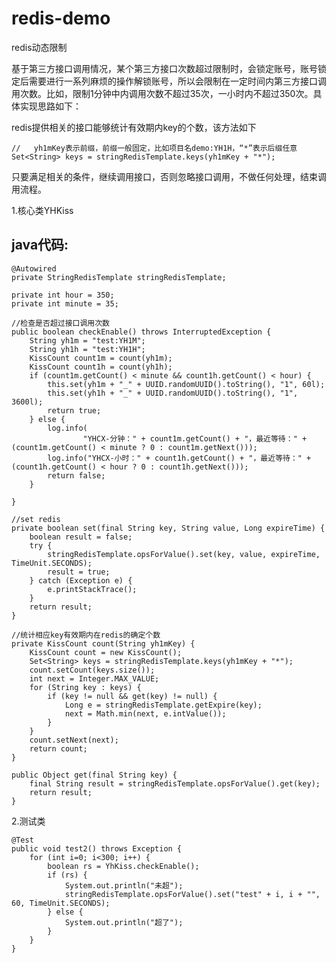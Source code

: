 # redis-demo
redis动态限制

基于第三方接口调用情况，某个第三方接口次数超过限制时，会锁定账号，账号锁定后需要进行一系列麻烦的操作解锁账号，所以会限制在一定时间内第三方接口调用次数。比如，限制1分钟中内调用次数不超过35次，一小时内不超过350次。具体实现思路如下：

 redis提供相关的接口能够统计有效期内key的个数，该方法如下
 	
 	//	 yh1mKey表示前缀，前缀一般固定，比如项目名demo:YH1H，“*”表示后缀任意
    Set<String> keys = stringRedisTemplate.keys(yh1mKey + "*");

只要满足相关的条件，继续调用接口，否则忽略接口调用，不做任何处理，结束调用流程。

1.核心类YHKiss
## java代码:
   	@Autowired
	private StringRedisTemplate stringRedisTemplate;

	private int hour = 350;
	private int minute = 35;

    //检查是否超过接口调用次数
	public boolean checkEnable() throws InterruptedException {
		String yh1m = "test:YH1M";
		String yh1h = "test:YH1H";
		KissCount count1m = count(yh1m);
		KissCount count1h = count(yh1h);
		if (count1m.getCount() < minute && count1h.getCount() < hour) {
			this.set(yh1m + "_" + UUID.randomUUID().toString(), "1", 60l);
			this.set(yh1h + "_" + UUID.randomUUID().toString(), "1", 3600l);
			return true;
		} else {
			log.info(
					"YHCX-分钟：" + count1m.getCount() + "，最近等待：" + (count1m.getCount() < minute ? 0 : count1m.getNext()));
			log.info("YHCX-小时：" + count1h.getCount() + "，最近等待：" + (count1h.getCount() < hour ? 0 : count1h.getNext()));
			return false;
		}

	}

    //set redis
	private boolean set(final String key, String value, Long expireTime) {
		boolean result = false;
		try {
			stringRedisTemplate.opsForValue().set(key, value, expireTime, TimeUnit.SECONDS);
			result = true;
		} catch (Exception e) {
			e.printStackTrace();
		}
		return result;
	}

    //统计相应key有效期内在redis的确定个数
	private KissCount count(String yh1mKey) {
		KissCount count = new KissCount();
		Set<String> keys = stringRedisTemplate.keys(yh1mKey + "*");
		count.setCount(keys.size());
		int next = Integer.MAX_VALUE;
		for (String key : keys) {
			if (key != null && get(key) != null) {
				Long e = stringRedisTemplate.getExpire(key);
				next = Math.min(next, e.intValue());
			}
		}
		count.setNext(next);
		return count;
	}

	public Object get(final String key) {
		final String result = stringRedisTemplate.opsForValue().get(key);
		return result;
	}

2.测试类

    @Test
    public void test2() throws Exception {
        for (int i=0; i<300; i++) {
            boolean rs = YhKiss.checkEnable();
            if (rs) {
                System.out.println("未超");
                stringRedisTemplate.opsForValue().set("test" + i, i + "", 60, TimeUnit.SECONDS);
            } else {
                System.out.println("超了");
            }
        }
    }


	
